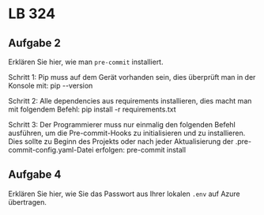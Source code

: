 # LB 324

## Aufgabe 2
Erklären Sie hier, wie man `pre-commit` installiert.

Schritt 1:
Pip muss auf dem Gerät vorhanden sein, dies überprüft man in der Konsole mit:
pip --version

Schritt 2:
Alle dependencies aus requirements installieren, dies macht man mit folgendem Befehl:
pip install -r requirements.txt

Schritt 3:
Der Programmierer muss nur einmalig den folgenden Befehl ausführen, um die Pre-commit-Hooks zu initialisieren und zu installieren. 
Dies sollte zu Beginn des Projekts oder nach jeder Aktualisierung der .pre-commit-config.yaml-Datei erfolgen:
pre-commit install


## Aufgabe 4
Erklären Sie hier, wie Sie das Passwort aus Ihrer lokalen `.env` auf Azure übertragen.
